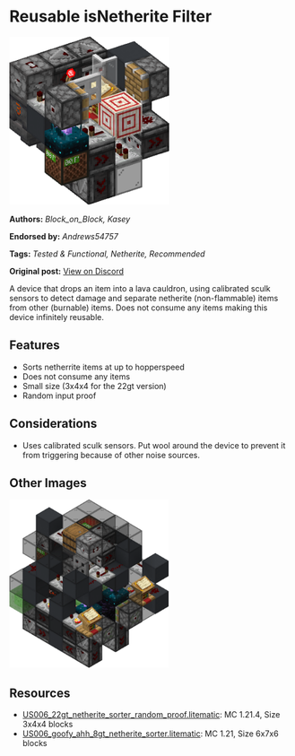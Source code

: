 # Reusable isNetherite Filter
<img alt="sdfsfsdgsss.png" src="images/sdfsfsdgsss.png?raw=1" height="300px">

**Authors:** *Block_on_Block, Kasey*

**Endorsed by:** *Andrews54757*

**Tags:** *Tested & Functional, Netherite, Recommended*

**Original post:** [View on Discord](https://discord.com/channels/1375556143186837695/1408933081846382602)

A device that drops an item into a lava cauldron, using calibrated sculk sensors to detect damage and separate netherite (non-flammable) items from other (burnable) items. Does not consume any items making this device infinitely reusable.
## Features
- Sorts netherrite items at up to hopperspeed
- Does not consume any items
- Small size (3x4x4 for the 22gt version)
- Random input proof
## Considerations
- Uses calibrated sculk sensors. Put wool around the device to prevent it from triggering because of other noise sources.

## Other Images
<img src="images/fgfdhjdthd.png?raw=1" height="300px">

## Resources
- [US006_22gt_netherite_sorter_random_proof.litematic](attachments/US006_22gt_netherite_sorter_random_proof.litematic): MC 1.21.4, Size 3x4x4 blocks
- [US006_goofy_ahh_8gt_netherite_sorter.litematic](attachments/US006_goofy_ahh_8gt_netherite_sorter.litematic): MC 1.21, Size 6x7x6 blocks
